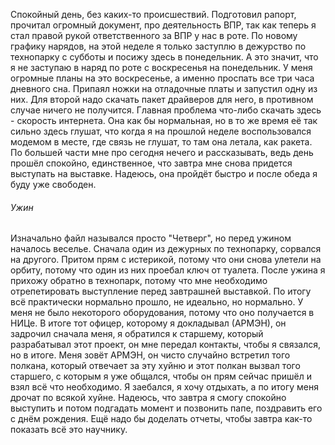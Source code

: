 Спокойный день, без каких-то происшествий.
Подготовил рапорт, прочитал огромный документ, про деятельность ВПР, так как теперь я стал правой рукой ответственного за ВПР у нас в роте. 
По новому графику нарядов, на этой неделе я только заступлю в дежурство по технопарку с субботы и посижу здесь в понедельник. А это значит, что я не заступаю в наряд по роте с воскресенья на понедельник. У меня огромные планы на это воскресенье, а именно проспать все три часа дневного сна.
Припаял ножки на отладочные платы и запустил одну из них. Для второй надо скачать пакет драйверов для него, в противном случае ничего не получится. Главная проблема что-либо скачать здесь - скорость интернета. Она как бы нормальная, но в то же время её так сильно здесь глушат, что когда я на прошлой неделе воспользовался модемом в месте, где связь не глушат, то там она летала, как ракета.
По большей части мне про сегодня нечего и рассказывать, ведь день прошёл спокойно, единственное, что завтра мне снова придется выступать на выставке. 
Надеюсь, она пройдёт быстро и после обеда я буду уже свободен.
###### Ужин
Изначально файл назывался просто "Четверг", но перед ужином началось веселье. Сначала один из дежурных по технопарку, сорвался на другого. Притом прям с истерикой, потому что они снова улетели на орбиту, потому что один из них проебал ключ от туалета.
После ужина я прихожу обратно в технопарк, потому что мне необходимо отрепетировать выступление перед завтрашней выставкой. По итогу всё практически нормально прошло, не идеально, но нормально. 
У меня не было некоторого оборудования, потому что оно получается в НИЦе. В итоге тот офицер, которому я докладывал (АРМЭН), он задрочил сначала меня, я обратился к старшему, который разрабатывал этот проект, он мне передал контакты, чтобы я связался, но в итоге. Меня зовёт АРМЭН, он чисто случайно встретил того полкана, который отвечает за эту хуйню и этот полкан вызвал того старшего, с которым я уже общался, чтобы он прям сейчас пришёл и взял всё что необходимо.
Я заебался, я хочу отдыхать, а по итогу меня дрочат по всякой хуйне. Надеюсь, что завтра я смогу спокойно выступить и потом подгадать момент и позвонить папе, поздравить его с днём рождения.
Ещё надо бы доделать отчеты, чтобы завтра как-то показать всё это научнику.